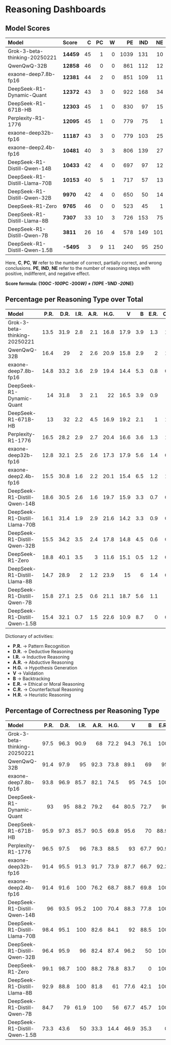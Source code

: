 # Reasoning Dashboards

## Model Scores

| Model                         | Score     |   C |   PC |   W |   PE |   IND |   NE |
|:------------------------------|:----------|----:|-----:|----:|-----:|------:|-----:|
| Grok-3-beta-thinking-20250221 | **14459** |  45 |    1 |   0 | 1039 |   131 |   10 |
| QwenQwQ-32B                   | **12858** |  46 |    0 |   0 |  861 |   112 |   12 |
| exaone-deep7.8b-fp16          | **12381** |  44 |    2 |   0 |  851 |   109 |   11 |
| DeepSeek-R1-Dynamic-Quant     | **12372** |  43 |    3 |   0 |  922 |   168 |   34 |
| DeepSeek-R1-671B-HB           | **12303** |  45 |    1 |   0 |  830 |    97 |   15 |
| Perplexity-R1-1776            | **12095** |  45 |    1 |   0 |  779 |    75 |    1 |
| exaone-deep32b-fp16           | **11187** |  43 |    3 |   0 |  779 |   103 |   25 |
| exaone-deep2.4b-fp16          | **10481** |  40 |    3 |   3 |  806 |   139 |   27 |
| DeepSeek-R1-Distill-Qwen-14B  | **10433** |  42 |    4 |   0 |  697 |    97 |   12 |
| DeepSeek-R1-Distill-Llama-70B | **10153** |  40 |    5 |   1 |  717 |    57 |   13 |
| DeepSeek-R1-Distill-Qwen-32B  | **9970**  |  42 |    4 |   0 |  650 |    50 |   14 |
| DeepSeek-R1-Zero              | **9765**  |  46 |    0 |   0 |  523 |    45 |    1 |
| DeepSeek-R1-Distill-Llama-8B  | **7307**  |  33 |   10 |   3 |  726 |   153 |   75 |
| DeepSeek-R1-Distill-Qwen-7B   | **3811**  |  26 |   16 |   4 |  578 |   149 |  101 |
| DeepSeek-R1-Distill-Qwen-1.5B | **-5495** |   3 |    9 |  11 |  240 |    95 |  250 |

Here, **C**, **PC**, **W** refer to the number of correct, partially correct, and wrong conclusions. **PE**, **IND**, **NE** refer to the number of reasoning steps with positive, indifferent, and negative effect.

**Score formula: (100*C -100*PC -200*W) + (10*PE -1*IND -20*NE)**

## Percentage per Reasoning Type over Total

| Model                         |   P.R. |   D.R. |   I.R. |   A.R. |   H.G. |    V |   B |   E.R. |   C.R. |   H.R. |
|:------------------------------|-------:|-------:|-------:|-------:|-------:|-----:|----:|-------:|-------:|-------:|
| Grok-3-beta-thinking-20250221 |   13.5 |   31.9 |    2.8 |    2.1 |   16.8 | 17.9 | 3.9 |    1.3 |    1.4 |    8.5 |
| QwenQwQ-32B                   |   16.4 |   29   |    2   |    2.6 |   20.9 | 15.8 | 2.9 |    2   |    1.1 |    7   |
| exaone-deep7.8b-fp16          |   14.8 |   33.2 |    3.6 |    2.9 |   19.4 | 14.4 | 5.3 |    0.8 |    0.9 |    4.7 |
| DeepSeek-R1-Dynamic-Quant     |   14   |   31.8 |    3   |    2.1 |   22   | 16.5 | 3.9 |    0.9 |    1   |    4.9 |
| DeepSeek-R1-671B-HB           |   13   |   32   |    2.2 |    4.5 |   16.9 | 19.2 | 2.1 |    1   |    1.1 |    8.2 |
| Perplexity-R1-1776            |   16.5 |   28.2 |    2.9 |    2.7 |   20.4 | 16.6 | 3.6 |    1.3 |    1.5 |    6.3 |
| exaone-deep32b-fp16           |   12.8 |   32.1 |    2.5 |    2.6 |   17.3 | 17.9 | 5.6 |    1.4 |    0.8 |    6.9 |
| exaone-deep2.4b-fp16          |   15.5 |   30.8 |    1.6 |    2.2 |   20.1 | 15.4 | 6.5 |    1.2 |    1.2 |    5.5 |
| DeepSeek-R1-Distill-Qwen-14B  |   18.6 |   30.5 |    2.6 |    1.6 |   19.7 | 15.9 | 3.3 |    0.7 |    0.7 |    6.2 |
| DeepSeek-R1-Distill-Llama-70B |   16.1 |   31.4 |    1.9 |    2.9 |   21.6 | 14.2 | 3.3 |    0.9 |    0.9 |    6.7 |
| DeepSeek-R1-Distill-Qwen-32B  |   15.5 |   34.2 |    3.5 |    2.4 |   17.8 | 14.8 | 4.5 |    0.6 |    0.4 |    6.3 |
| DeepSeek-R1-Zero              |   18.8 |   40.1 |    3.5 |    3   |   11.6 | 15.1 | 0.5 |    1.2 |    0.7 |    5.4 |
| DeepSeek-R1-Distill-Llama-8B  |   14.7 |   28.9 |    2   |    1.2 |   23.9 | 15   | 6   |    1.4 |    0.8 |    6.2 |
| DeepSeek-R1-Distill-Qwen-7B   |   15.8 |   27.1 |    2.5 |    0.6 |   21.1 | 18.7 | 5.6 |    1.1 |    1   |    6.5 |
| DeepSeek-R1-Distill-Qwen-1.5B |   15.4 |   32.1 |    0.7 |    1.5 |   22.6 | 10.9 | 8.7 |    0   |    0.9 |    7.2 |

Dictionary of activities:
* **P.R.** -> Pattern Recognition
* **D.R.** -> Deductive Reasoning
* **I.R.** -> Inductive Reasoning
* **A.R.** -> Abductive Reasoning
* **H.G.** -> Hypothesis Generation
* **V** -> Validation
* **B** -> Backtracking
* **E.R.** -> Ethical or Moral Reasoning
* **C.R.** -> Counterfactual Reasoning
* **H.R.** -> Heuristic Reasoning


## Percentage of Correctness per Reasoning Type

| Model                         |   P.R. |   D.R. |   I.R. |   A.R. |   H.G. |    V |    B |   E.R. |   C.R. |   H.R. |
|:------------------------------|-------:|-------:|-------:|-------:|-------:|-----:|-----:|-------:|-------:|-------:|
| Grok-3-beta-thinking-20250221 |   97.5 |   96.3 |   90.9 |   68   |   72.2 | 94.3 | 76.1 |  100   |   47.1 |   75   |
| QwenQwQ-32B                   |   91.4 |   97.9 |   95   |   92.3 |   73.8 | 89.1 | 69   |   95   |   54.5 |   78.3 |
| exaone-deep7.8b-fp16          |   93.8 |   96.9 |   85.7 |   82.1 |   74.5 | 95   | 74.5 |  100   |   66.7 |   56.5 |
| DeepSeek-R1-Dynamic-Quant     |   93   |   95   |   88.2 |   79.2 |   64   | 80.5 | 72.7 |   90   |    9.1 |   70.9 |
| DeepSeek-R1-671B-HB           |   95.9 |   97.3 |   85.7 |   90.5 |   69.8 | 95.6 | 70   |   88.9 |   40   |   70.1 |
| Perplexity-R1-1776            |   96.5 |   97.5 |   96   |   78.3 |   88.5 | 93   | 67.7 |   90.9 |   30.8 |   83.3 |
| exaone-deep32b-fp16           |   91.4 |   95.5 |   91.3 |   91.7 |   73.9 | 87.7 | 66.7 |   92.3 |   57.1 |   69.8 |
| exaone-deep2.4b-fp16          |   91.4 |   91.6 |  100   |   76.2 |   68.7 | 88.7 | 69.8 |  100   |   25   |   67.9 |
| DeepSeek-R1-Distill-Qwen-14B  |   96   |   93.5 |   95.2 |  100   |   70.4 | 88.3 | 77.8 |  100   |   66.7 |   68   |
| DeepSeek-R1-Distill-Llama-70B |   98.4 |   95.1 |  100   |   82.6 |   84.1 | 92   | 88.5 |  100   |   71.4 |   79.2 |
| DeepSeek-R1-Distill-Qwen-32B  |   96.4 |   95.9 |   96   |   82.4 |   87.4 | 96.2 | 50   |  100   |   66.7 |   80   |
| DeepSeek-R1-Zero              |   99.1 |   98.7 |  100   |   88.2 |   78.8 | 83.7 |  0   |  100   |   25   |   80.6 |
| DeepSeek-R1-Distill-Llama-8B  |   92.9 |   88.8 |  100   |   81.8 |   61   | 77.6 | 42.1 |  100   |   12.5 |   59.3 |
| DeepSeek-R1-Distill-Qwen-7B   |   84.7 |   79   |   61.9 |  100   |   56   | 67.7 | 45.7 |  100   |   25   |   68.5 |
| DeepSeek-R1-Distill-Qwen-1.5B |   73.3 |   43.6 |   50   |   33.3 |   14.4 | 46.9 | 35.3 |    0   |   20   |   45.2 |
